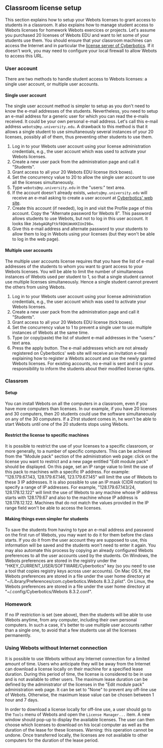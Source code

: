 ## Classroom license setup

This section explains how to setup your Webots licenses to grant access to
students in a classroom. It also explains how to manage student access to Webots
licenses for homework Webots exercices or projects. Let's assume you purchased
20 licenses of Webots EDU and want to let some of your students use them. You
should ensure that your classroom machines can access the Internet and in
particular the [license server of
Cyberbotics](https://www.cyberbotics.com/license). If it doesn't work, you may
need to configure your local firewall to allow Webots to access this URL.

### User account

There are two methods to handle student access to Webots licenses: a single user
account, or multiple user accounts.

#### Single user account

The single user account method is simpler to setup as you don't need to know the
e-mail addresses of the students. Nevertheless, you need to setup an e-mail
address for a generic user for which you can read the e-mails received. It could
be your own personal e-mail address. Let's call this e-mail address
`webots@my.university.edu`. A drawback to this method is that it allows a single
student to use simultaneously several instances of your 20 licenses, possibly
all of them, thus preventing other students to use them.

1. Log in to your Webots user account using your license administration
credentials, e.g., the user account which was used to activate your Webots
licenses.
2. Create a new user pack from the administration page and call it "Students".
3. Grant access to all your 20 Webots EDU license (tick boxes).
4. Set the concurrency value to 20 to allow the single user account to use all the
licenses simultaneously.
5. Type `webots@my.university.edu` in the "users:" text area.
6. If the account doesn't already exists, `webots@my.university.edu` will receive
an e-mail asking to create a user account at [Cyberbotics' web
site](https://www.cyberbotics.com).
7. Create this account (if needed), log in and visit the Profile page of this
account. Copy the "Alternate password for Webots 8". This password allows
students to use Webots, but not to log in this user account. It looks like
`J6ebgAGRgFtkf8QHiWoHXIUnI98=`.
8. Give this e-mail address and alternate password to your students to allow them
to log in Webots using your licenses (but they won't be able to log in the web
page).

#### Multiple user accounts

The multiple user accounts license requires that you have the list of e-mail
addresses of the students to whom you want to grant access to your Webots
licenses. You will be able to limit the number of simultaneous instances of
Webots used per student to 1, so that a single student cannot use multiple
licenses simultaneously. Hence a single student cannot prevent the others from
using Webots.

1. Log in to your Webots user account using your license administration
credentials, e.g., the user account which was used to activate your Webots
licenses.
2. Create a new user pack from the administration page and call it "Students".
3. Grant access to all your 20 Webots EDU license (tick boxes).
4. Set the concurrency value to 1 to prevent a single user to use multiple
instances of Webots at the same time.
5. Type (or copy/paste) the list of student e-mail addresses in the "users:" text
area.
6. Press the apply button. The e-mail addresses which are not already registered on
Cyberbotics' web site will receive an invitation e-mail explaining how to
register a Webots account and use the newly granted Webots licenses. For
existing accounts, no e-mail is sent and it is your responsibility to inform the
students about their modified license rights.

### Classrom

#### Setup

You can install Webots on all the computers in a classroom, even if you have
more computers than licenses. In our example, if you have 20 licenses and 30
computers, then 20 students could use the software simultaneously on any of the
30 computers. If a 21rst student comes in, he won't be able to start Webots
until one of the 20 students stops using Webots.

#### Restrict the license to specific machines

It is possible to restrict the use of your licenses to a specific classroom, or
more generally, to a number of specific computers. This can be achieved from the
"Module pack" section of the administration web page: click on the license you
want to restrict and a new page entitled "Edit module pack" should be displayed.
On this page, set an IP range value to limit the use of this pack to machines
with a specific IP address. For example: "128.179.67.143, 128.179.67.146,
123.179.67.145" will limit the use of Webots to these 3 IP addresses. It is also
possible to use an IP mask (CIDR notation) to specify a range of IP addresses.
For example, "128.179.67.143/24, 128.178.12.122" will limit the use of Webots to
any machine whose IP address starts with 128.179.67 and also to the machine
whose IP address is 128.178.12.122. Machines that do not match the values
provided in the IP range field won't be able to access the licenses.

#### Making things even simpler for students

To save the students from having to type an e-mail address and password on the
first run of Webots, you may want to do it for them before the class starts. If
you do it from the user account they are supposed to use, this information will
be saved and the students won't need to enter it again. You may also automate
this process by copying an already configured Webots preferences to all the user
accounts used by the students. On Windows, the Webots preferences are stored in
the registry under the "HKEY\_CURRENT\_USER/SOFTWARE/Cyberbotics" key (so you
need to use a tool that copies registry keys across user accounts). On Mac OS X,
the Webots preferences are stored in a file under the user home directory at
"~/Library/Preferences/com.cyberbotics.Webots 8.3.2.plist". On Linux, the Webots
preferences are stored in a file under the user home directory at
"~/.config/Cyberbotics/Webots 8.3.2.conf".

### Homework

If no IP restriction is set (see above), then the students will be able to use
Webots anytime, from any computer, including their own personal computers. In
such a case, it's better to use multiple user accounts rather than a single one,
to avoid that a few students use all the licenses permanently.

### Using Webots without Internet connection

It is possible to use Webots without any Internet connection for a limited
amount of time. Users who anticipate they will be away from the Internet can
download a license locally on their machine for a specified lease duration.
During this period of time, the license is considered to be in use and is not
available to other users. The maximum lease duration can be defined by the
administrator of the licenses in the "Edit module pack" administration web page.
It can be set to "None" to prevent any off-line use of Webots. Otherwise, the
maximum lease value can be chosen between 1 hour and 7 days.

In order to download a license locally for off-line use, a user should go to the
`Tools` menu of Webots and open the `License Manager...` item. A new window
should pop-up to display the available licenses. The user can then choose which
licenses to download on his local computer as well as the duration of the lease
for these licenses. Warning: this operation cannot be undone. Once transferred
locally, the licenses are not available to other computers for the duration of
the lease period.

